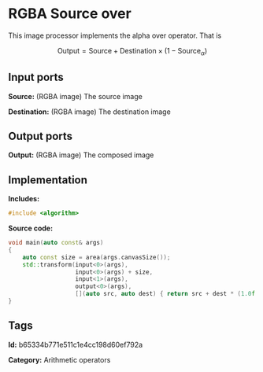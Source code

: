 # RGBA Source over

This image processor implements the alpha over operator. That is

$$\text{Output} = \text{Source} + \text{Destination}\times\left(1 - \text{Source}_\alpha \right)$$

## Input ports

__Source:__ (RGBA image) The source image

__Destination:__ (RGBA image) The destination image

## Output ports

__Output:__ (RGBA image) The composed image

## Implementation

__Includes:__ 

```c++
#include <algorithm>
```

__Source code:__ 

```c++
void main(auto const& args)
{
	auto const size = area(args.canvasSize());
	std::transform(input<0>(args),
	               input<0>(args) + size,
	               input<1>(args),
	               output<0>(args),
	               [](auto src, auto dest) { return src + dest * (1.0f - src.alpha()); });
}
```

## Tags

__Id:__ b65334b771e511c1e4cc198d60ef792a

__Category:__ Arithmetic operators